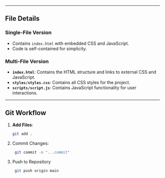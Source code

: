 
---

## File Details  

### Single-File Version  
- Contains `index.html` with embedded CSS and JavaScript.  
- Code is self-contained for simplicity.  

### Multi-File Version  
- **`index.html`**: Contains the HTML structure and links to external CSS and JavaScript.  
- **`styles/styles.css`**: Contains all CSS styles for the project.  
- **`scripts/script.js`**: Contains JavaScript functionality for user interactions.  
 

---

## Git Workflow  

1. **Add Files**:  
   ```bash
   git add .
2. Commit Changes:
   ```bash
    git commit -m "...commit"
3. Push to Repository
   ```bash
    git push origin main

